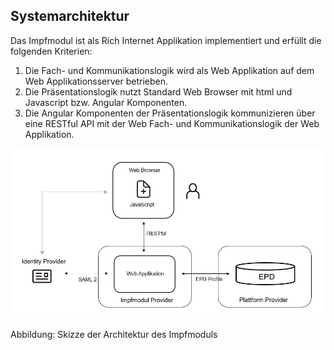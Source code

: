 ## Systemarchitektur

Das Impfmodul ist als Rich Internet Applikation implementiert und erfüllt die folgenden Kriterien:

1. Die Fach- und Kommunikationslogik wird als Web Applikation auf dem Web Applikationsserver betrieben.
2. Die Präsentationslogik nutzt Standard Web Browser mit html und Javascript bzw. Angular Komponenten.
3. Die Angular Komponenten der Präsentationslogik kommunizieren über eine RESTful API mit der Web Fach- und Kommunikationslogik der Web Applikation.   

![Bild: Impfmoduls Architektur](Images/ria-1.JPG)

Abbildung: Skizze der Architektur des Impfmoduls
